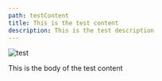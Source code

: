 ```yaml
---
path: testContent
title: This is the test content
description: This is the test description
---
```

![test](/../assets/catalyst-crop.jpg "test")

This is the body of the test content
